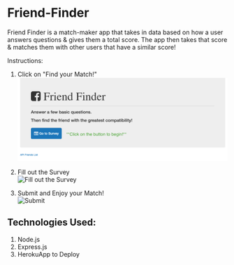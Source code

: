 # Friend-Finder

Friend Finder is a match-maker app that takes in data based on how a user answers questions & gives them a total score. The app then takes that score & matches them with other users that have a similar score!

Instructions:

1. Click on "Find your Match!"<br/>
![How to use the app](app/public/images/takeSurvey.png)

2. Fill out the Survey<br/>
![Fill out the Survey](https://media.giphy.com/media/IeL7P46hDF9wdLjyAv/giphy.gif)

3. Submit and Enjoy your Match!<br/>
![Submit](https://media.giphy.com/media/W3ZSaU7Y80uJaimxaq/giphy.gif)

## Technologies Used:
1. Node.js
2. Express.js
3. HerokuApp to Deploy